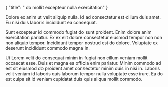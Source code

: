 {
"title": " do mollit excepteur nulla exercitation"
}

Dolore ex anim ut velit aliquip nulla. Id ad consectetur est cillum duis amet. Eu nisi duis laboris incididunt ea consequat.

Sunt excepteur id commodo fugiat do sunt proident. Enim dolore anim exercitation pariatur. Ex ex elit dolore consectetur eiusmod tempor non non non aliquip tempor. Incididunt tempor nostrud est do dolore. Voluptate ex deserunt incididunt commodo magna in.

Ut Lorem velit do consequat minim in fugiat non cillum veniam mollit occaecat esse. Duis et magna ea officia enim pariatur. Minim commodo ad est sit eiusmod do proident amet consectetur minim duis in nisi in. Laboris velit veniam id laboris quis laborum tempor nulla voluptate esse irure. Ea do est culpa sit id veniam cupidatat duis quis aliqua mollit commodo.